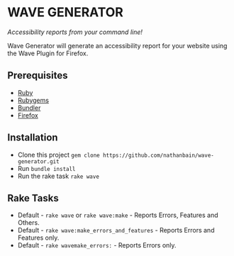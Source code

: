 # WAVE GENERATOR

_Accessibility reports from your command line!_

Wave Generator will generate an accessibility report for your website using the Wave Plugin for Firefox.

## Prerequisites

* [Ruby](http://www.ruby-lang.org/en/)
* [Rubygems](http://rubygems.org/pages/download)
* [Bundler](http://gembundler.com/)
* [Firefox](http://www.mozilla.org/en-US/firefox/all/)

## Installation

* Clone this project `gem clone https://github.com/nathanbain/wave-generator.git`
* Run `bundle install`
* Run the rake task `rake wave`

## Rake Tasks

* Default - `rake wave` or `rake wave:make` - Reports Errors, Features and Others.
* Default - `rake wave:make_errors_and_features` - Reports Errors and Features only.
* Default - `rake wavemake_errors:` - Reports Errors only.
